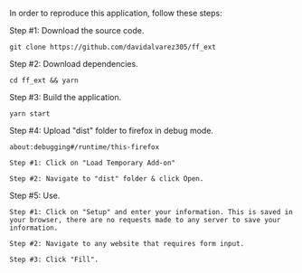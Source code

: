 In order to reproduce this application, follow these steps:

Step #1: Download the source code.

```
git clone https://github.com/davidalvarez305/ff_ext
```

Step #2: Download dependencies.

```
cd ff_ext && yarn
```

Step #3: Build the application.

```
yarn start
```

Step #4: Upload "dist" folder to firefox in debug mode.

```
about:debugging#/runtime/this-firefox
```

```
Step #1: Click on "Load Temporary Add-on"

Step #2: Navigate to "dist" folder & click Open.
```

Step #5: Use.

```
Step #1: Click on "Setup" and enter your information. This is saved in your browser, there are no requests made to any server to save your information.

Step #2: Navigate to any website that requires form input.

Step #3: Click "Fill".
```
